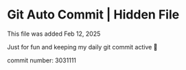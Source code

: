 # Git Auto Commit | Hidden File

This file was added Feb 12, 2025

Just for fun and keeping my daily git commit active 🤪

commit number: 3031111
